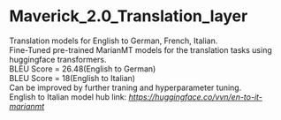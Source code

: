 # Maverick_2.0_Translation_layer
Translation models for English to German, French, Italian.\
Fine-Tuned pre-trained MarianMT models for the translation tasks using huggingface transformers.\
BLEU Score = 26.48(English to German) \
BLEU Score = 18(English to Italian) \
Can be improved by further traning and hyperparameter tuning.\
English to Italian model hub link: _https://huggingface.co/vvn/en-to-it-marianmt_
